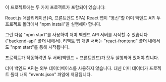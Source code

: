 
이 프로젝트에는 두 가지 프로젝트가 포함되어 있습니다:

React.js 애플리케이션(즉, 프론트엔드 SPA)
React 앱이 "통신"할 더미 백엔드 API
두 프로젝트 폴더에서 "npm install"을 실행해야 합니다.

그런 다음 "npm start"를 사용하여 더미 백엔드 API 서버를 시작할 수 있습니다("backend-api" 폴더 내에서).
리액트 앱 개발 서버는 "react-frontend" 폴더 내에서도 "npm start"를 통해 시작됩니다.

프로젝트가 작동하려면 두 서버(백엔드 + 프론트엔드)가 모두 실행되어 있어야 합니다.

더미 백엔드 API는 외부 데이터베이스를 사용하지 않습니다. 대신 더미 데이터가 프로젝트 폴더 내의 "events.json" 파일에 저장됩니다.
